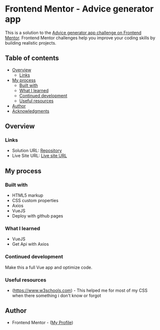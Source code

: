 # Frontend Mentor - Advice generator app

This is a solution to the [Advice generator app challenge on Frontend Mentor](https://www.frontendmentor.io/challenges/advice-generator-app-QdUG-13db/hub/advice-generator-app-_6iIcefH8U). Frontend Mentor challenges help you improve your coding skills by building realistic projects. 

## Table of contents

- [Overview](#overview)
  - [Links](#links)
- [My process](#my-process)
  - [Built with](#built-with)
  - [What I learned](#what-i-learned)
  - [Continued development](#continued-development)
  - [Useful resources](#useful-resources)
- [Author](#author)
- [Acknowledgments](#acknowledgments)

## Overview


### Links

- Solution URL: [Repository](https://github.com/NN-NT-TN/qr-code)
- Live Site URL: [Live site URL](https://nn-nt-tn.github.io/qr-code/)

## My process

### Built with

- HTML5 markup
- CSS custom properties
- Axios
- VueJS
- Deploy with github pages

### What I learned

- VueJS
- Get Api with Axios

### Continued development

Make this a full Vue app and optimize code.

### Useful resources

- (https://www.w3schools.com) - This helped me for most of my CSS when there something i don't know or forgot

## Author
- Frontend Mentor - ([My Profile](https://www.frontendmentor.io/profile/NN-NT-TN))
